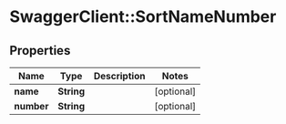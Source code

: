 # SwaggerClient::SortNameNumber

## Properties
Name | Type | Description | Notes
------------ | ------------- | ------------- | -------------
**name** | **String** |  | [optional] 
**number** | **String** |  | [optional] 


